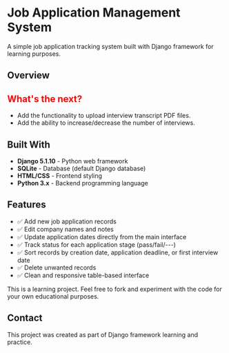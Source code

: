 # Job Application Management System

A simple job application tracking system built with Django framework for learning purposes.

## Overview


## <span style="color:red"> What's the next? </span>
+ Add the functionality to upload interview transcript PDF files.
+ Add the ability to increase/decrease the number of interviews.


## Built With

- **Django 5.1.10** - Python web framework
- **SQLite** - Database (default Django database)
- **HTML/CSS** - Frontend styling
- **Python 3.x** - Backend programming language

## Features

- ✅ Add new job application records
- ✅ Edit company names and notes
- ✅ Update application dates directly from the main interface
- ✅ Track status for each application stage (pass/fail/---)
- ✅ Sort records by creation date, application deadline, or first interview date
- ✅ Delete unwanted records
- ✅ Clean and responsive table-based interface

This is a learning project. Feel free to fork and experiment with the code for your own educational purposes.

## Contact

This project was created as part of Django framework learning and practice.
